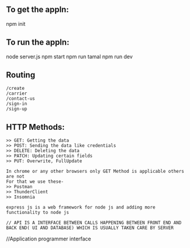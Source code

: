 ## To get the appln:
npm init

## To run the appln:
node server.js
npm start
npm run tamal
npm run dev

## Routing
    /create
    /carrier
    /contact-us
    /sign-in
    /sign-up

## HTTP Methods:
    >> GET: Getting the data
    >> POST: Sending the data like credentials
    >> DELETE: Deleting the data
    >> PATCH: Updating certain fields
    >> PUT: Overwrite, FullUpdate   

    In chrome or any other browsers only GET Method is applicable others are not
    For that we use these-
    >> Postman
    >> ThunderClient
    >> Insomnia

    express js is a web framework for node js and adding more functionality to node js

    // API IS A INTERFACE BETWEEN CALLS HAPPENING BETWEEN FRONT END AND BACK END( UI AND DATABASE) WHICH IS USUALLY TAKEN CARE BY SERVER
//Application programmer interface